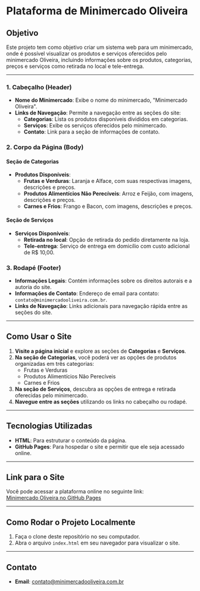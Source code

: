 # Plataforma de Minimercado Oliveira

## Objetivo
Este projeto tem como objetivo criar um sistema web para um minimercado, onde é possível visualizar os produtos e serviços oferecidos pelo minimercado Oliveira, incluindo informações sobre os produtos, categorias, preços e serviços como retirada no local e tele-entrega.

---

### 1. **Cabeçalho (Header)**
   - **Nome do Minimercado**: Exibe o nome do minimercado, "Minimercado Oliveira".
   - **Links de Navegação**: Permite a navegação entre as seções do site:
     - **Categorias**: Lista os produtos disponíveis divididos em categorias.
     - **Serviços**: Exibe os serviços oferecidos pelo minimercado.
     - **Contato**: Link para a seção de informações de contato.

### 2. **Corpo da Página (Body)**

#### **Seção de Categorias**
   - **Produtos Disponíveis**:
     - **Frutas e Verduras**: Laranja e Alface, com suas respectivas imagens, descrições e preços.
     - **Produtos Alimentícios Não Perecíveis**: Arroz e Feijão, com imagens, descrições e preços.
     - **Carnes e Frios**: Frango e Bacon, com imagens, descrições e preços.

#### **Seção de Serviços**
   - **Serviços Disponíveis**:
     - **Retirada no local**: Opção de retirada do pedido diretamente na loja.
     - **Tele-entrega**: Serviço de entrega em domicílio com custo adicional de R$ 10,00.

### 3. **Rodapé (Footer)**
   - **Informações Legais**: Contém informações sobre os direitos autorais e a autoria do site.
   - **Informações de Contato**: Endereço de email para contato: `contato@minimercadooliveira.com.br`.
   - **Links de Navegação**: Links adicionais para navegação rápida entre as seções do site.

---

## Como Usar o Site

1. **Visite a página inicial** e explore as seções de **Categorias** e **Serviços**.
2. **Na seção de Categorias**, você poderá ver as opções de produtos organizadas em três categorias:
   - Frutas e Verduras
   - Produtos Alimentícios Não Perecíveis
   - Carnes e Frios
3. **Na seção de Serviços**, descubra as opções de entrega e retirada oferecidas pelo minimercado.
4. **Navegue entre as seções** utilizando os links no cabeçalho ou rodapé.

---

## Tecnologias Utilizadas

- **HTML**: Para estruturar o conteúdo da página.
- **GitHub Pages**: Para hospedar o site e permitir que ele seja acessado online.

---

## Link para o Site

Você pode acessar a plataforma online no seguinte link:  
[Minimercado Oliveira no GitHub Pages](https://marianacadeoli.github.io/minimercadooliveira1)

---

## Como Rodar o Projeto Localmente

1. Faça o clone deste repositório no seu computador.
2. Abra o arquivo `index.html` em seu navegador para visualizar o site.

---

## Contato

- **Email**: contato@minimercadooliveira.com.br